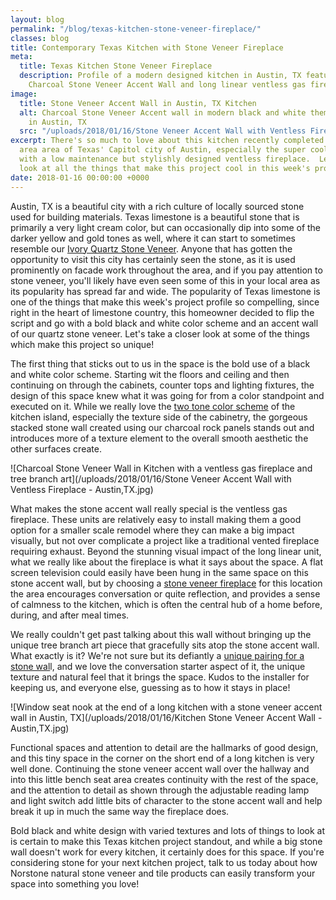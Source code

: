 ```yaml
---
layout: blog
permalink: "/blog/texas-kitchen-stone-veneer-fireplace/"
classes: blog
title: Contemporary Texas Kitchen with Stone Veneer Fireplace
meta:
  title: Texas Kitchen Stone Veneer Fireplace
  description: Profile of a modern designed kitchen in Austin, TX featuring a Norstone
    Charcoal Stone Veneer Accent Wall and long linear ventless gas fireplace
image:
  title: Stone Veneer Accent Wall in Austin, TX Kitchen
  alt: Charcoal Stone Veneer Accent wall in modern black and white themed kitchen
    in Austin, TX
  src: "/uploads/2018/01/16/Stone Veneer Accent Wall with Ventless Fireplace - Austin,TX.jpg"
excerpt: There's so much to love about this kitchen recently completed in a re-developing
  area area of Texas' Capitol city of Austin, especially the super cool stone wall
  with a low maintenance but stylishly designed ventless fireplace.  Let's take a
  look at all the things that make this project cool in this week's project profile!
date: 2018-01-16 00:00:00 +0000
---
```

Austin, TX is a beautiful city with a rich culture of locally sourced stone used for building materials.  Texas limestone is a beautiful stone that is primarily a very light cream color, but can occasionally dip into some of the darker yellow and gold tones as well, where it can start to sometimes resemble our [Ivory Quartz Stone Veneer](https://www.norstoneusa.com/products/rock-panels/ivory/).  Anyone that has gotten the opportunity to visit this city has certainly seen the stone, as it is used prominently on facade work throughout the area, and if you pay attention to stone veneer, you'll likely have even seen some of this in your local area as its popularity has spread far and wide.  The popularity of Texas limestone is one of the things that make this week's project profile so compelling, since right in the heart of limestone country, this homeowner decided to flip the script and go with a bold black and white color scheme and an accent wall of our quartz stone veneer.  Let's take a closer look at some of the things which make this project so unique! 

The first thing that sticks out to us in the space is the bold use of a black and white color scheme.  Starting wit the floors and ceiling and then continuing on through the cabinets, counter tops and lighting fixtures, the design of this space knew what it was going for from a color standpoint and executed on it.  While we really love the [two tone color scheme](https://www.norstoneusa.com/blog/two-toned-modern-fireplace-in-ft-collins-co/) of the kitchen island, especially the texture side of the cabinetry, the gorgeous stacked stone wall created using our charcoal rock panels stands out and introduces more of a texture element to the overall smooth aesthetic the other surfaces create.

![Charcoal Stone Veneer Wall in Kitchen with a ventless gas fireplace and tree branch art](/uploads/2018/01/16/Stone Veneer Accent Wall with Ventless Fireplace - Austin,TX.jpg)

What makes the stone accent wall really special is the ventless gas fireplace.  These units are relatively easy to install making them a good option for a smaller scale remodel where they can make a big impact visually, but not over complicate a project like a traditional vented fireplace requiring exhaust.  Beyond the stunning visual impact of the long linear unit, what we really like about the fireplace is what it says about the space.  A flat screen television could easily have been hung in the same space on this stone accent wall, but by choosing a [stone veneer fireplace](https://www.norstoneusa.com/gallery/application/fireplace/) for this location the area encourages conversation or quite reflection, and provides a sense of calmness to the kitchen, which is often the central hub of a home before, during, and after meal times.

We really couldn't get past talking about this wall without bringing up the unique tree branch art piece that gracefully sits atop the stone accent wall.  What exactly is it?  We're not sure but its defiantly a [unique pairing for a stone wal](https://www.norstoneusa.com/blog/outside-the-box-stone-design-ideas-for-your-next-remodel-or-new-build/)l, and we love the conversation starter aspect of it, the unique texture and natural feel that it brings the space.  Kudos to the installer for keeping us, and everyone else, guessing as to how it stays in place!

![Window seat nook at the end of a long kitchen with a stone veneer accent wall in Austin, TX](/uploads/2018/01/16/Kitchen Stone Veneer Accent Wall - Austin,TX.jpg)

Functional spaces and attention to detail are the hallmarks of good design, and this tiny space in the corner on the short end of a long kitchen is very well done.  Continuing the stone veneer accent wall over the hallway and into this little bench seat area creates continuity with the rest of the space, and the attention to detail as shown through the adjustable reading lamp and light switch add little bits of character to the stone accent wall and help break it up in much the same way the fireplace does.

Bold black and white design with varied textures and lots of things to look at is certain to make this Texas kitchen project standout, and while a big stone wall doesn't work for every kitchen,  it certainly does for this space.  If you're considering stone for your next kitchen project, talk to us today about how Norstone natural stone veneer and tile products can easily transform your space into something you love!